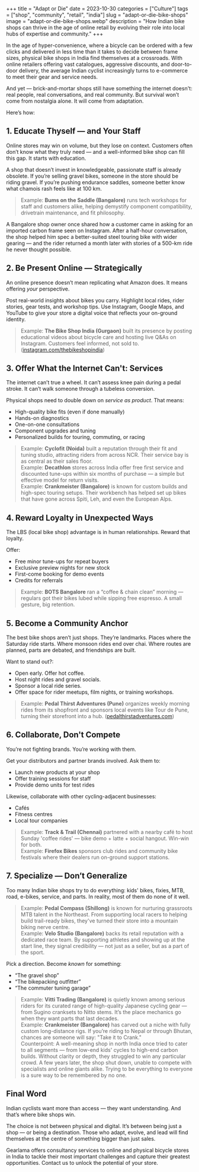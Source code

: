 +++
title = "Adapt or Die"
date = 2023-10-30
categories = ["Culture"]
tags = ["shop", "community", "retail", "india"]
slug = "adapt-or-die-bike-shops"
image = "adapt-or-die-bike-shops.webp"
description = "How Indian bike shops can thrive in the age of online retail by evolving their role into local hubs of expertise and community."
+++

In the age of hyper-convenience, where a bicycle can be ordered with a few clicks and delivered in less time than it takes to decide between frame sizes, physical bike shops in India find themselves at a crossroads. With online retailers offering vast catalogues, aggressive discounts, and door-to-door delivery, the average Indian cyclist increasingly turns to e-commerce to meet their gear and service needs.

And yet — brick-and-mortar shops still have something the internet doesn't: real people, real conversations, and real community. But survival won’t come from nostalgia alone. It will come from adaptation.

Here’s how:

## 1. Educate Thyself — and Your Staff

Online stores may win on volume, but they lose on context. Customers often don’t know what they truly need — and a well-informed bike shop can fill this gap. It starts with education.

A shop that doesn’t invest in knowledgeable, passionate staff is already obsolete. If you’re selling gravel bikes, someone in the store should be riding gravel. If you’re pushing endurance saddles, someone better know what chamois rash feels like at 100 km.

> Example: **Bums on the Saddle (Bangalore)** runs tech workshops for staff and customers alike, helping demystify component compatibility, drivetrain maintenance, and fit philosophy.

A Bangalore shop owner once shared how a customer came in asking for an imported carbon frame seen on Instagram. After a half-hour conversation, the shop helped him spec a better-suited steel touring bike with wider gearing — and the rider returned a month later with stories of a 500-km ride he never thought possible.

## 2. Be Present Online — Strategically

An online presence doesn’t mean replicating what Amazon does. It means offering *your* perspective.

Post real-world insights about bikes you carry. Highlight local rides, rider stories, gear tests, and workshop tips. Use Instagram, Google Maps, and YouTube to give your store a digital voice that reflects your on-ground identity.

> Example: **The Bike Shop India (Gurgaon)** built its presence by posting educational videos about bicycle care and hosting live Q&As on Instagram. Customers feel informed, not sold to. ([instagram.com/thebikeshopindia](https://www.instagram.com/thebikeshopindia))

## 3. Offer What the Internet Can't: Services

The internet can’t true a wheel. It can’t assess knee pain during a pedal stroke. It can’t walk someone through a tubeless conversion.

Physical shops need to double down on *service as product*. That means:

- High-quality bike fits (even if done manually)
- Hands-on diagnostics
- One-on-one consultations
- Component upgrades and tuning
- Personalized builds for touring, commuting, or racing

> Example: **Cyclofit (Noida)** built a reputation through their fit and tuning studio, attracting riders from across NCR. Their service bay is as central as their sales floor.  
> Example: **Decathlon** stores across India offer free first service and discounted tune-ups within six months of purchase — a simple but effective model for return visits.  
> Example: **Crankmeister (Bangalore)** is known for custom builds and high-spec touring setups. Their workbench has helped set up bikes that have gone across Spiti, Leh, and even the European Alps.  

## 4. Reward Loyalty in Unexpected Ways

The LBS (local bike shop) advantage is in human relationships. Reward that loyalty.

Offer:

- Free minor tune-ups for repeat buyers
- Exclusive preview nights for new stock
- First-come booking for demo events
- Credits for referrals

> Example: **BOTS Bangalore** ran a “coffee & chain clean” morning — regulars got their bikes lubed while sipping free espresso. A small gesture, big retention.

## 5. Become a Community Anchor

The best bike shops aren’t just shops. They’re landmarks. Places where the Saturday ride starts. Where monsoon rides end over chai. Where routes are planned, parts are debated, and friendships are built.

Want to stand out?:

- Open early. Offer hot coffee.
- Host night rides and gravel socials.
- Sponsor a local ride series.
- Offer space for rider meetups, film nights, or training workshops.

> Example: **Pedal Thirst Adventures (Pune)** organizes weekly morning rides from its shopfront and sponsors local events like Tour de Pune, turning their storefront into a hub. ([pedalthirstadventures.com](https://www.pedalthirstadventures.com))

## 6. Collaborate, Don't Compete

You’re not fighting brands. You’re working with them.

Get your distributors and partner brands involved. Ask them to:

- Launch new products at your shop
- Offer training sessions for staff
- Provide demo units for test rides

Likewise, collaborate with other cycling-adjacent businesses:

- Cafés
- Fitness centres
- Local tour companies

> Example: **Track & Trail (Chennai)** partnered with a nearby café to host Sunday 'coffee rides' — bike demo + latte + social hangout. Win-win for both.  
> Example: **Firefox Bikes** sponsors club rides and community bike festivals where their dealers run on-ground support stations.  

## 7. Specialize — Don’t Generalize

Too many Indian bike shops try to do everything: kids' bikes, fixies, MTB, road, e-bikes, service, and parts. In reality, most of them do none of it well.

> Example: **Pedal Compass (Shillong)** is known for nurturing grassroots MTB talent in the Northeast. From supporting local racers to helping build trail-ready bikes, they've turned their store into a mountain biking nerve centre.  
> Example: **Velo Studio (Bangalore)** backs its retail reputation with a dedicated race team. By supporting athletes and showing up at the start line, they signal credibility — not just as a seller, but as a part of the sport.  

Pick a direction. Become *known* for something:

- “The gravel shop”
- “The bikepacking outfitter”
- “The commuter tuning garage”

> Example: **Vitti Trading (Bangalore)** is quietly known among serious riders for its curated range of high-quality Japanese cycling gear — from Sugino cranksets to Nitto stems. It’s the place mechanics go when they want parts that last decades.  
> Example: **Crankmeister (Bangalore)** has carved out a niche with fully custom long-distance rigs. If you’re riding to Nepal or through Bhutan, chances are someone will say: "Take it to Crank."  
> Counterpoint: A well-meaning shop in north India once tried to cater to all segments — from low-end kids' cycles to high-end carbon builds. Without clarity or depth, they struggled to win any particular crowd. A few years later, the shop shut down, unable to compete with specialists and online giants alike. Trying to be everything to everyone is a sure way to be remembered by no one.  

## Final Word

Indian cyclists want more than access — they want understanding. And that’s where bike shops win.

The choice is not between physical and digital. It’s between being just a shop — or being a destination. Those who adapt, evolve, and lead will find themselves at the centre of something bigger than just sales.

Gearlama offers consultancy services to online and physical bicycle stores in India to tackle their most important challenges and capture their greatest opportunities. Contact us to unlock the potential of your store.
